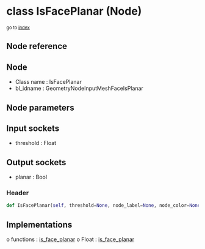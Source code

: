 # class IsFacePlanar (Node)

<sub>go to [index](/docs/index.md)</sub>

## Node reference

Node
----
 - Class name : IsFacePlanar
 - bl_idname : GeometryNodeInputMeshFaceIsPlanar

Node parameters
---------------

Input sockets
-------------
 - threshold : Float

Output sockets
--------------
 - planar : Bool

### Header

``` python
def IsFacePlanar(self, threshold=None, node_label=None, node_color=None):
```

## Implementations

o functions : [is_face_planar](#is_face_planar)
o Float : [is_face_planar](#is_face_planar) 

